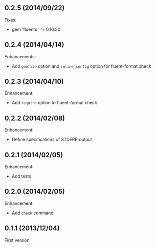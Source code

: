 ## 0.2.5 (2014/09/22)

Fixes:

* gem 'fluentd', '= 0.10.50'

## 0.2.4 (2014/04/14)

Enhancements:

* Add `gemfile` option and `inline_config` option for fluent-format check

## 0.2.3 (2014/04/10)

Enhancement:

* Add `require` option to fluent-format check

## 0.2.2 (2014/02/08)

Enhancement:

* Define specifications of STDERR output

## 0.2.1 (2014/02/05)

Enhancement:

* Add tests

## 0.2.0 (2014/02/05)

Enhancement:

* Add `check` command

## 0.1.1 (2013/12/04)

First version

